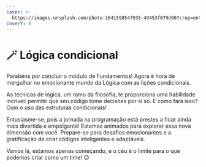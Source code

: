 ```yaml
---
cover: >-
  https://images.unsplash.com/photo-1641598547935-49453f079d90?crop=entropy&cs=srgb&fm=jpg&ixid=M3wxOTcwMjR8MHwxfHNlYXJjaHw2fHxsb2dpY3xlbnwwfHx8fDE2ODkwMDI5Mzd8MA&ixlib=rb-4.0.3&q=85
coverY: 0
---
```


# 🪄 Lógica condicional

Parabéns por concluir o módulo de Fundamentos! Agora é hora de mergulhar no emocionante mundo da Lógica com as lições condicionais.

As técnicas de lógica, um ramo da filosofia, te proporciona uma habilidade incrível: permitir que seu código tome decisões por si só. E como fará isso? Com o uso das estruturas condicionais!

Entusiasme-se, pois a jornada na programação está prestes a ficar ainda mais divertida e empolgante! Estamos animados para explorar essa nova dimensão com você. Prepare-se para desafios emocionantes e a gratificação de criar códigos inteligentes e adaptáveis.

Vamos lá, estamos apenas começando, e o céu é o limite para o que podemos criar como um time! 😉

